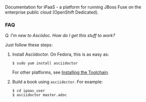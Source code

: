 Documentation for iPaaS - a platform for running JBoss Fuse on the enterprise public cloud (OpenShift Dedicated).

### FAQ

*Q. I'm new to Asciidoc. How do I get this stuff to work?*

Just follow these steps:

1.  Install Asciidoctor. On Fedora, this is as easy as:

        $ sudo yum install asciidoctor
    For other platforms, see [Installing the Toolchain](http://asciidoctor.org/docs/install-toolchain/).
2.  Build a book using `asciidoctor`. For example:

        $ cd ipaas_user
        $ asciidoctor master.adoc